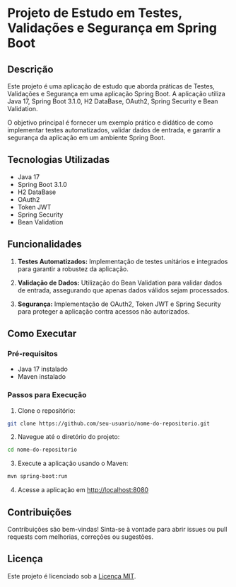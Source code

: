 # Projeto de Estudo em Testes, Validações e Segurança em Spring Boot

## Descrição

Este projeto é uma aplicação de estudo que aborda práticas de Testes, Validações e Segurança em uma aplicação Spring Boot. A aplicação utiliza Java 17, Spring Boot 3.1.0, H2 DataBase, OAuth2, Spring Security e Bean Validation.

O objetivo principal é fornecer um exemplo prático e didático de como implementar testes automatizados, validar dados de entrada, e garantir a segurança da aplicação em um ambiente Spring Boot.

## Tecnologias Utilizadas

- Java 17
- Spring Boot 3.1.0
- H2 DataBase
- OAuth2
- Token JWT
- Spring Security
- Bean Validation

## Funcionalidades

1. **Testes Automatizados:** Implementação de testes unitários e integrados para garantir a robustez da aplicação.

2. **Validação de Dados:** Utilização do Bean Validation para validar dados de entrada, assegurando que apenas dados válidos sejam processados.

3. **Segurança:** Implementação de OAuth2, Token JWT e Spring Security para proteger a aplicação contra acessos não autorizados.

## Como Executar

### Pré-requisitos

- Java 17 instalado
- Maven instalado

### Passos para Execução

1. Clone o repositório:

```bash
git clone https://github.com/seu-usuario/nome-do-repositorio.git
```

2. Navegue até o diretório do projeto:

```bash
cd nome-do-repositorio
```

3. Execute a aplicação usando o Maven:

```bash
mvn spring-boot:run
```

4. Acesse a aplicação em [http://localhost:8080](http://localhost:8080)

## Contribuições

Contribuições são bem-vindas! Sinta-se à vontade para abrir issues ou pull requests com melhorias, correções ou sugestões.

## Licença

Este projeto é licenciado sob a [Licença MIT](LICENSE).
